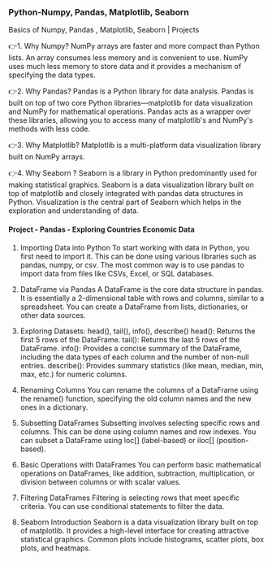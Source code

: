 ### Python-Numpy, Pandas, Matplotlib, Seaborn
Basics of Numpy, Pandas , Matplotlib, Seaborn | Projects

👉1. Why Numpy?
NumPy arrays are faster and more compact than Python lists. An array consumes less memory and is convenient to use. NumPy uses much less memory to store data and it provides a mechanism of specifying the data types.

👉2. Why Pandas?
Pandas is a Python library for data analysis. Pandas is built on top of two core Python libraries—matplotlib for data visualization and NumPy for mathematical operations. Pandas acts as a wrapper over these libraries, allowing you to access many of matplotlib's and NumPy's methods with less code.

👉3. Why Matplotlib?
Matplotlib is a multi-platform data visualization library built on NumPy arrays.

👉4. Why Seaborn ?
Seaborn is a library in Python predominantly used for making statistical graphics. Seaborn is a data visualization library built on top of matplotlib and closely integrated with pandas data structures in Python. Visualization is the central part of Seaborn which helps in the exploration and understanding of data.


#### Project - Pandas - Exploring Countries Economic Data

1) Importing Data into Python
To start working with data in Python, you first need to import it. This can be done using various libraries such as pandas, numpy, or csv. The most common way is to use pandas to import data from files like CSVs, Excel, or SQL databases.

2) DataFrame via Pandas
A DataFrame is the core data structure in pandas. It is essentially a 2-dimensional table with rows and columns, similar to a spreadsheet. You can create a DataFrame from lists, dictionaries, or other data sources.

3) Exploring Datasets: head(), tail(), info(), describe()
head(): Returns the first 5 rows of the DataFrame.
tail(): Returns the last 5 rows of the DataFrame.
info(): Provides a concise summary of the DataFrame, including the data types of each column and the number of non-null entries.
describe(): Provides summary statistics (like mean, median, min, max, etc.) for numeric columns.

4) Renaming Columns
You can rename the columns of a DataFrame using the rename() function, specifying the old column names and the new ones in a dictionary.

5) Subsetting DataFrames
Subsetting involves selecting specific rows and columns. This can be done using column names and row indexes. You can subset a DataFrame using loc[] (label-based) or iloc[] (position-based).

6) Basic Operations with DataFrames
You can perform basic mathematical operations on DataFrames, like addition, subtraction, multiplication, or division between columns or with scalar values.

7) Filtering DataFrames
Filtering is selecting rows that meet specific criteria. You can use conditional statements to filter the data.

8) Seaborn Introduction
Seaborn is a data visualization library built on top of matplotlib. It provides a high-level interface for creating attractive statistical graphics. Common plots include histograms, scatter plots, box plots, and heatmaps.
